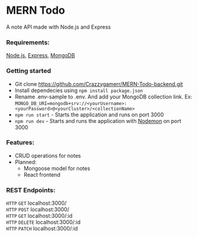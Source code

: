 # MERN Todo
A note API made with Node.js and Express

### Requirements:
[Node.js](https://nodejs.org/en/), [Express](http://expressjs.com/), [MongoDB](https://cloud.mongodb.com/)

### Getting started
- Git clone https://github.com/Crazzygamerr/MERN-Todo-backend.git
- Install dependecies using `npm install package.json`
- Rename .env-sample to .env. And add your MongoDB collection link. Ex: 
  `MONGO_DB_URI=mongodb+srv://<yourUsername>:<yourPassword>@<yourCluster>/<collectionName>`
- `npm run start` - Starts the application and runs on port 3000
- `npm run dev` - Starts and runs the application with [Nodemon](https://www.npmjs.com/package/nodemon) on port 3000

### Features:
- CRUD operations for notes
- Planned:
  - Mongoose model for notes
  - React frontend

### REST Endpoints:
`HTTP` `GET` localhost:3000/<br>
`HTTP` `POST` localhost:3000/<br>
`HTTP` `GET` localhost:3000/:id<br>
`HTTP` `DELETE` localhost:3000/:id<br>
`HTTP` `PATCH` localhost:3000/:id<br>
